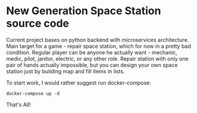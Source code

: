 # New Generation Space Station source code
  
Current project bases on python backend with microservices architecture. Main target for a game - repair space station, which for now in a pretty bad condition. Regular player can be anyone he actually want - mechanic, medic, pilot, janitor, electric, or any other role. Repair station with only one pair of hands actually impossible, but you can design your own space station just by building map and fill items in lists.  
  
To start work, I would rather suggest run docker-compose:  
```
docker-compose up -d
```  
  
That's All!